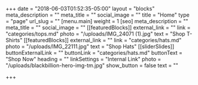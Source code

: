 +++
date = "2018-06-03T01:52:35-05:00"
layout = "blocks"
meta_description = ""
meta_title = ""
social_image = ""
title = "Home"
type = "page"
url_slug = ""
[menu.main]
weight = 1
[seo]
meta_description = ""
meta_title = ""
social_image = ""
[[featuredBlocks]]
external_link = ""
link = "categories/tops.md"
photo = "/uploads/IMG_24071 (1).jpg"
text = "Shop T-Shirts"
[[featuredBlocks]]
external_link = ""
link = "categories/hats.md"
photo = "/uploads/IMG_22111.jpg"
text = "Shop Hats"
[[sliderSlides]]
buttonExternalLink = ""
buttonLink = "categories/hats.md"
buttonText = "Shop Now"
heading = ""
linkSettings = "Internal Link"
photo = "/uploads/blackbillion-hero-img-tm.jpg"
show_button = false
text = ""

+++
